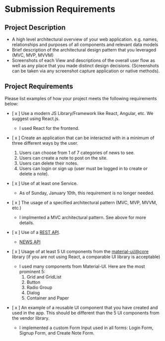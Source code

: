 # Submission Requirements
## Project Description
- A high level architectural overview of your web application. e.g. names, relationships and purposes of all components and relevant data models
- Brief description of the architectural design pattern that you leveraged (MVC, MVP, MVVM)
- Screenshots of each View and descriptions of the overall user flow as well as any place that you made distinct design decisions.  (Screenshots can be taken via any screenshot capture application or native methods).


## Project Requirements
Please list examples of how your project meets the following requirements below:
- [ x ] Use a modern JS Library/Framework like React, Angular, etc. We suggest using React.js.
    - I used React for the frontend.

- [ x ] Create an application that can be interacted with in a minimum of three different ways by the user.
    1. Users can choose from 1 of 7 categories of news to see.
    2. Users can create a note to post on the site.
    3. Users can delete their notes.
    4. Users can login or sign up (user must be logged in to create or delete a note).

- [ x ] Use of at least one Service.
    - As of Sunday, January 10th, this requirement is no longer needed.

- [ x ] The usage of a specified architectural pattern (MVC, MVP, MVVM,  etc.)
    - I implmented a MVC architectural pattern. See above for more details.

- [ x ] Use of a [REST API](https://medium.com/@arteko/the-best-way-to-use-rest-apis-in-swift-95e10696c980).
    - [NEWS API](https://newsapi.org/)

- [ x ] Usage of at least 5 UI components from the [material-ui/@core](https://material-ui.com/) library (if you are not using React, a comparable UI library is acceptable)
    - I used many components from Material-UI. Here are the most prominent 5:
        1. Grid and GridList
        2. Button
        3. Radio Group
        4. Dialog
        5. Container and Paper

- [ x ] An example of a reusable UI component that you have created and used in the app. This should be different than the 5 UI components from the vendor library.
    - I implemented a custom Form Input used in all forms: Login Form, Signup Form, and Create Note Form.
